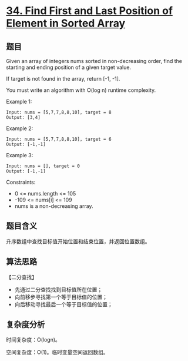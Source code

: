 # [34. Find First and Last Position of Element in Sorted Array](https://leetcode.com/problems/find-first-and-last-position-of-element-in-sorted-array/)

## 题目

Given an array of integers nums sorted in non-decreasing order, find the starting and ending position of a given target value.

If target is not found in the array, return [-1, -1].

You must write an algorithm with O(log n) runtime complexity.

Example 1:
```
Input: nums = [5,7,7,8,8,10], target = 8
Output: [3,4]
```

Example 2:
```
Input: nums = [5,7,7,8,8,10], target = 6
Output: [-1,-1]
```

Example 3:
```
Input: nums = [], target = 0
Output: [-1,-1]
```

Constraints:
- 0 <= nums.length <= 105
- -109 <= nums[i] <= 109
- nums is a non-decreasing array.

## 题目含义

升序数组中查找目标值开始位置和结束位置，并返回位置数组。

## 算法思路

【二分查找】
- 先通过二分查找找到目标值所在位置；
- 向前移步寻找第一个等于目标值的位置；
- 向后移动寻找最后一个等于目标值的位置；

## 复杂度分析

时间复杂度：O(logn)。

空间复杂度：O(1)。临时变量空间返回数组。